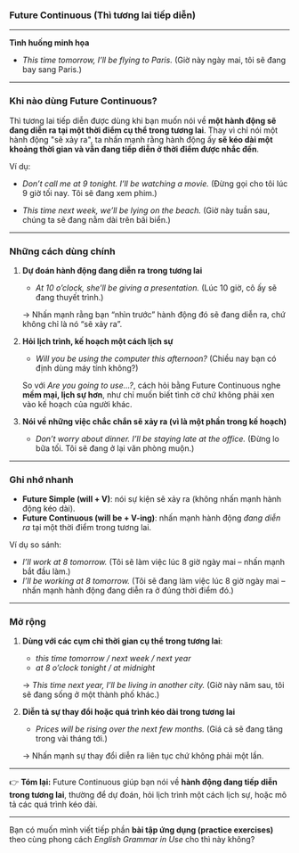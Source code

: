 ### Future Continuous (Thì tương lai tiếp diễn)

---

**Tình huống minh họa**

* *This time tomorrow, I’ll be flying to Paris.*
  (Giờ này ngày mai, tôi sẽ đang bay sang Paris.)

---

### Khi nào dùng Future Continuous?

Thì tương lai tiếp diễn được dùng khi bạn muốn nói về **một hành động sẽ đang diễn ra tại một thời điểm cụ thể trong tương lai**. Thay vì chỉ nói một hành động "sẽ xảy ra", ta nhấn mạnh rằng hành động ấy **sẽ kéo dài một khoảng thời gian và vẫn đang tiếp diễn ở thời điểm được nhắc đến**.

Ví dụ:

* *Don’t call me at 9 tonight. I’ll be watching a movie.*
  (Đừng gọi cho tôi lúc 9 giờ tối nay. Tôi sẽ đang xem phim.)

* *This time next week, we’ll be lying on the beach.*
  (Giờ này tuần sau, chúng ta sẽ đang nằm dài trên bãi biển.)

---

### Những cách dùng chính

1. **Dự đoán hành động đang diễn ra trong tương lai**

   * *At 10 o’clock, she’ll be giving a presentation.*
     (Lúc 10 giờ, cô ấy sẽ đang thuyết trình.)

   → Nhấn mạnh rằng bạn “nhìn trước” hành động đó sẽ đang diễn ra, chứ không chỉ là nó “sẽ xảy ra”.

2. **Hỏi lịch trình, kế hoạch một cách lịch sự**

   * *Will you be using the computer this afternoon?*
     (Chiều nay bạn có định dùng máy tính không?)

   So với *Are you going to use…?*, cách hỏi bằng Future Continuous nghe **mềm mại, lịch sự hơn**, như chỉ muốn biết tình cờ chứ không phải xen vào kế hoạch của người khác.

3. **Nói về những việc chắc chắn sẽ xảy ra (vì là một phần trong kế hoạch)**

   * *Don’t worry about dinner. I’ll be staying late at the office.*
     (Đừng lo bữa tối. Tôi sẽ đang ở lại văn phòng muộn.)

---

### Ghi nhớ nhanh

* **Future Simple (will + V)**: nói sự kiện sẽ xảy ra (không nhấn mạnh hành động kéo dài).
* **Future Continuous (will be + V-ing)**: nhấn mạnh hành động *đang diễn ra* tại một thời điểm trong tương lai.

Ví dụ so sánh:

* *I’ll work at 8 tomorrow.* (Tôi sẽ làm việc lúc 8 giờ ngày mai – nhấn mạnh bắt đầu làm.)
* *I’ll be working at 8 tomorrow.* (Tôi sẽ đang làm việc lúc 8 giờ ngày mai – nhấn mạnh hành động đang diễn ra ở đúng thời điểm đó.)

---

### Mở rộng

1. **Dùng với các cụm chỉ thời gian cụ thể trong tương lai**:

   * *this time tomorrow / next week / next year*
   * *at 8 o’clock tonight / at midnight*

   → *This time next year, I’ll be living in another city.*
   (Giờ này năm sau, tôi sẽ đang sống ở một thành phố khác.)

2. **Diễn tả sự thay đổi hoặc quá trình kéo dài trong tương lai**

   * *Prices will be rising over the next few months.*
     (Giá cả sẽ đang tăng trong vài tháng tới.)

   → Nhấn mạnh sự thay đổi diễn ra liên tục chứ không phải một lần.

---

👉 **Tóm lại:** Future Continuous giúp bạn nói về **hành động đang tiếp diễn trong tương lai**, thường để dự đoán, hỏi lịch trình một cách lịch sự, hoặc mô tả các quá trình kéo dài.

---

Bạn có muốn mình viết tiếp phần **bài tập ứng dụng (practice exercises)** theo cùng phong cách *English Grammar in Use* cho thì này không?
